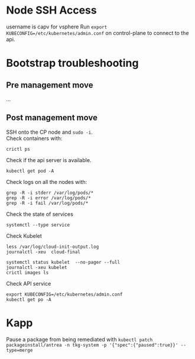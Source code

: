 # Node SSH Access
username is capv for vsphere
Run `export KUBECONFIG=/etc/kubernetes/admin.conf` on control-plane to connect to the api.

# Bootstrap troubleshooting
## Pre management move
...
## Post management move
SSH onto the CP node and `sudo -i`. </br>
Check containers with:
```
crictl ps
```
Check if the api server is available.
```
kubectl get pod -A
```

Check logs on all the nodes with:
```
grep -R -i stderr /var/log/pods/*
grep -R -i error /var/log/pods/*
grep -R -i fail /var/log/pods/*
```

Check the state of services
```
systemctl --type service
```

Check Kubelet
```
less /var/log/cloud-init-output.log
journalctl -xeu  cloud-final

systemctl status kubelet  --no-pager --full
journalctl -xeu kubelet
crictl images ls
```

Check API service
```
export KUBECONFIG=/etc/kubernetes/admin.conf
kubectl get po -A
```

# Kapp
Pause a package from being remediated with `kubectl patch packageinstall/antrea -n tkg-system -p '{"spec":{"paused":true}}' --type=merge`